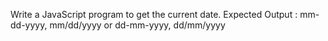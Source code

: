 Write a JavaScript program to get the current date.
Expected Output :
mm-dd-yyyy,
mm/dd/yyyy or
dd-mm-yyyy, 
dd/mm/yyyy
